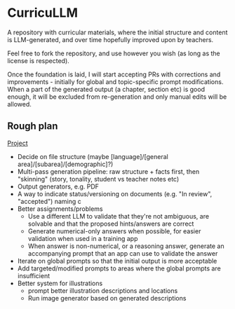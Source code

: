 # CurricuLLM

A repository with curricular materials, where the initial structure and content is LLM-generated, and over time hopefully improved upon by teachers.

Feel free to fork the repository, and use however you wish (as long as the license is respected).

Once the foundation is laid, I will start accepting PRs with corrections and improvements - initially for global and topic-specific prompt modifications.
When a part of the generated output (a chapter, section etc) is good enough, it will be excluded from re-generation and only manual edits will be allowed.

## Rough plan
[Project](https://github.com/users/JWMB/projects/2/views/1?system_template=feature_release)
* Decide on file structure (maybe [language]/[general area]/[subarea]/[demographic]?)
* Multi-pass generation pipeline: raw structure + facts first, then "skinning" (story, tonality, student vs teacher notes etc)
* Output generators, e.g. PDF
* A way to indicate status/versioning on documents (e.g. "In review", "accepted") naming c
* Better assignments/problems
  * Use a different LLM to validate that they're not ambiguous, are solvable and that the proposed hints/answers are correct
  * Generate numerical-only answers when possible, for easier validation when used in a training app
  * When answer is non-numerical, or a reasoning answer, generate an accompanying prompt that an app can use to validate the answer
* Iterate on global prompts so that the initial output is more acceptable
* Add targeted/modified prompts to areas where the global prompts are insufficient
* Better system for illustrations
  * prompt better illustration descriptions and locations
  * Run image generator based on generated descriptions
